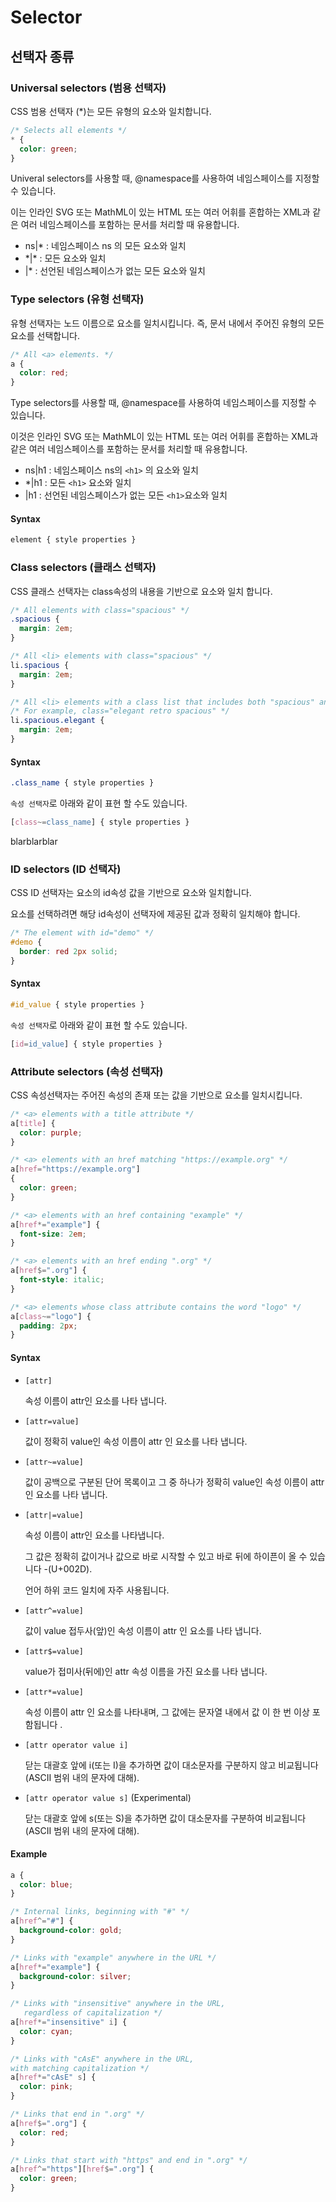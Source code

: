 # Selector

## 선택자 종류

### Universal selectors (범용 선택자)

CSS 범용 선택자 (\*)는 모든 유형의 요소와 일치합니다.

```css
/* Selects all elements */
* {
  color: green;
}
```

Univeral selectors를 사용할 때, @namespace를 사용하여 네임스페이스를 지정할 수 있습니다.

이는 인라인 SVG 또는 MathML이 있는 HTML 또는 여러 어휘를 혼합하는 XML과 같은 여러 네임스페이스를 포함하는 문서를 처리할 때 유용합니다.

- ns|\* : 네임스페이스 ns 의 모든 요소와 일치
- \*|\* : 모든 요소와 일치
- |\* : 선언된 네임스페이스가 없는 모든 요소와 일치

### Type selectors (유형 선택자)

유형 선택자는 노드 이름으로 요소를 일치시킵니다. 즉, 문서 내에서 주어진 유형의 모든 요소를 선택합니다.

```css
/* All <a> elements. */
a {
  color: red;
}
```

Type selectors를 사용할 때, @namespace를 사용하여 네임스페이스를 지정할 수 있습니다.

이것은 인라인 SVG 또는 MathML이 있는 HTML 또는 여러 어휘를 혼합하는 XML과 같은 여러 네임스페이스를 포함하는 문서를 처리할 때 유용합니다.

- ns|h1 : 네임스페이스 ns의 `<h1>` 의 요소와 일치
- \*|h1 : 모든 `<h1>` 요소와 일치
- |h1 : 선언된 네임스페이스가 없는 모든 `<h1>`요소와 일치

#### Syntax

```css
element { style properties }
```

### Class selectors (클래스 선택자)

CSS 클래스 선택자는 class속성의 내용을 기반으로 요소와 일치 합니다.

```css
/* All elements with class="spacious" */
.spacious {
  margin: 2em;
}

/* All <li> elements with class="spacious" */
li.spacious {
  margin: 2em;
}

/* All <li> elements with a class list that includes both "spacious" and "elegant" */
/* For example, class="elegant retro spacious" */
li.spacious.elegant {
  margin: 2em;
}
```

#### Syntax

```css
.class_name { style properties }
```

`속성 선택자`로 아래와 같이 표현 할 수도 있습니다.

```css
[class~=class_name] { style properties }
```

blarblarblar

### ID selectors (ID 선택자)

CSS ID 선택자는 요소의 id속성 값을 기반으로 요소와 일치합니다.

요소를 선택하려면 해당 id속성이 선택자에 제공된 값과 정확히 일치해야 합니다.

```css
/* The element with id="demo" */
#demo {
  border: red 2px solid;
}
```

#### Syntax

```css
#id_value { style properties }
```

`속성 선택자`로 아래와 같이 표현 할 수도 있습니다.

```css
[id=id_value] { style properties }
```

### Attribute selectors (속성 선택자)

CSS 속성선택자는 주어진 속성의 존재 또는 값을 기반으로 요소를 일치시킵니다.

```css
/* <a> elements with a title attribute */
a[title] {
  color: purple;
}

/* <a> elements with an href matching "https://example.org" */
a[href="https://example.org"]
{
  color: green;
}

/* <a> elements with an href containing "example" */
a[href*="example"] {
  font-size: 2em;
}

/* <a> elements with an href ending ".org" */
a[href$=".org"] {
  font-style: italic;
}

/* <a> elements whose class attribute contains the word "logo" */
a[class~="logo"] {
  padding: 2px;
}
```

#### Syntax

- `[attr]`

  속성 이름이 attr인 요소를 나타 냅니다.

* `[attr=value]`

  값이 정확히 value인 속성 이름이 attr 인 요소를 나타 냅니다.

* `[attr~=value]`

  값이 공백으로 구분된 단어 목록이고 그 중 하나가 정확히 value인 속성 이름이 attr 인 요소를 나타 냅니다.

* `[attr|=value]`

  속성 이름이 attr인 요소를 나타냅니다.

  그 값은 정확히 값이거나 값으로 바로 시작할 수 있고 바로 뒤에 하이픈이 올 수 있습니다 -(U+002D).

  언어 하위 코드 일치에 자주 사용됩니다.

* `[attr^=value]`

  값이 value 접두사(앞)인 속성 이름이 attr 인 요소를 나타 냅니다.

* `[attr$=value]`

  value가 접미사(뒤에)인 attr 속성 이름을 가진 요소를 나타 냅니다.

* `[attr*=value]`

  속성 이름이 attr 인 요소를 나타내며, 그 값에는 문자열 내에서 값 이 한 번 이상 포함됩니다 .

* `[attr operator value i]`

  닫는 대괄호 앞에 i(또는 I)을 추가하면 값이 대소문자를 구분하지 않고 비교됩니다(ASCII 범위 내의 문자에 대해).

* `[attr operator value s]` (Experimental)

  닫는 대괄호 앞에 s(또는 S)을 추가하면 값이 대소문자를 구분하여 비교됩니다(ASCII 범위 내의 문자에 대해).

#### Example

```css
a {
  color: blue;
}

/* Internal links, beginning with "#" */
a[href^="#"] {
  background-color: gold;
}

/* Links with "example" anywhere in the URL */
a[href*="example"] {
  background-color: silver;
}

/* Links with "insensitive" anywhere in the URL,
   regardless of capitalization */
a[href*="insensitive" i] {
  color: cyan;
}

/* Links with "cAsE" anywhere in the URL,
with matching capitalization */
a[href*="cAsE" s] {
  color: pink;
}

/* Links that end in ".org" */
a[href$=".org"] {
  color: red;
}

/* Links that start with "https" and end in ".org" */
a[href^="https"][href$=".org"] {
  color: green;
}
```
